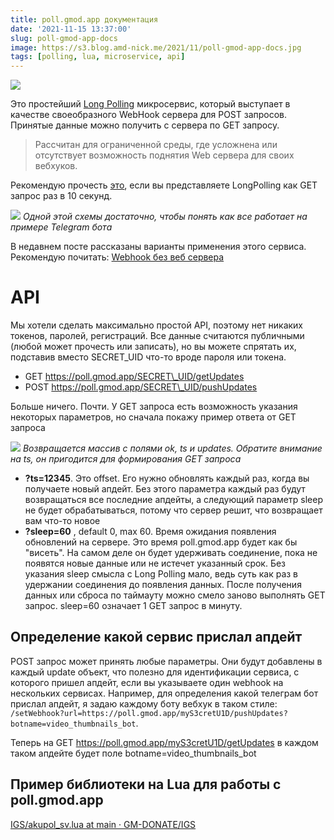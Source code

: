 ```yaml
---
title: poll.gmod.app документация
date: '2021-11-15 13:37:00'
slug: poll-gmod-app-docs
image: https://s3.blog.amd-nick.me/2021/11/poll-gmod-app-docs.jpg
tags: [polling, lua, microservice, api]
---
```


![](https://s3.blog.amd-nick.me/2021/11/poll-gmod-app-docs.jpg)

Это простейший [Long Polling](https://learn.javascript.ru/long-polling) микросервис, который выступает в качестве своеобразного WebHook сервера для POST запросов. Принятые данные можно получить с сервера по GET запросу.

<!--truncate-->

> Рассчитан для ограниченной среды, где усложнена или отсутствует возможность поднятия Web сервера для своих вебхуков.

Рекомендую прочесть [это](https://learn.javascript.ru/long-polling), если вы представляете LongPolling как GET запрос раз в 10 секунд.

![](https://s3.blog.amd-nick.me/2021/11/image-3.png)
*Одной этой схемы достаточно, чтобы понять как все работает на примере Telegram бота*

В недавнем посте рассказаны варианты применения этого сервиса. Рекомендую почитать: [Webhook без веб сервера](webhook-bez-web-servera)

# API

Мы хотели сделать максимально простой API, поэтому нет никаких токенов, паролей, регистраций. Все данные считаются публичными (любой может прочесть или записать), но вы можете спрятать их, подставив вместо SECRET\_UID что-то вроде пароля или токена.

- GET https://poll.gmod.app/SECRET\_UID/getUpdates
- POST https://poll.gmod.app/SECRET\_UID/pushUpdates

Больше ничего. Почти. У GET запроса есть возможность указания некоторых параметров, но сначала покажу пример ответа от GET запроса

![](https://s3.blog.amd-nick.me/2021/11/image-2.png)
*Возвращается массив с полями ok, ts и updates. Обратите внимание на ts, он пригодится для формирования GET запроса*

- **?ts=12345**. Это offset. Его нужно обновлять каждый раз, когда вы получаете новый апдейт. Без этого параметра каждый раз будут возвращаться все последние апдейты, а следующий параметр sleep не будет обрабатываться, потому что сервер решит, что возвращает вам что-то новое
- **?sleep=60** , default 0, max 60. Время ожидания появления обновлений на сервере. Это время poll.gmod.app будет как бы "висеть". На самом деле он будет удерживать соединение, пока не появятся новые данные или не истечет указанный срок. Без указания sleep смысла с Long Polling мало, ведь суть как раз в удержании соединения до появления данных. После получения данных или сброса по таймауту можно смело заново выполнять GET запрос. sleep=60 означает 1 GET запрос в минуту.

## Определение какой сервис прислал апдейт

POST запрос может принять любые параметры. Они будут добавлены в каждый update объект, что полезно для идентификации сервиса, с которого пришел апдейт, если вы указываете один webhook на нескольких сервисах. Например, для определения какой телеграм бот прислал апдейт, я задаю каждому боту вебхук в таком стиле: `/setWebhook?url=https://poll.gmod.app/myS3cretU1D/pushUpdates?botname=video_thumbnails_bot`.

Теперь на GET https://poll.gmod.app/myS3cretU1D/getUpdates в каждом таком апдейте будет поле botname=video\_thumbnails\_bot

## Пример библиотеки на Lua для работы с poll.gmod.app

[IGS/akupol_sv.lua at main · GM-DONATE/IGS](https://github.com/GM-DONATE/IGS/blob/main/addons/igs-core/lua/igs/modules/pushes/akupol_sv.lua)
